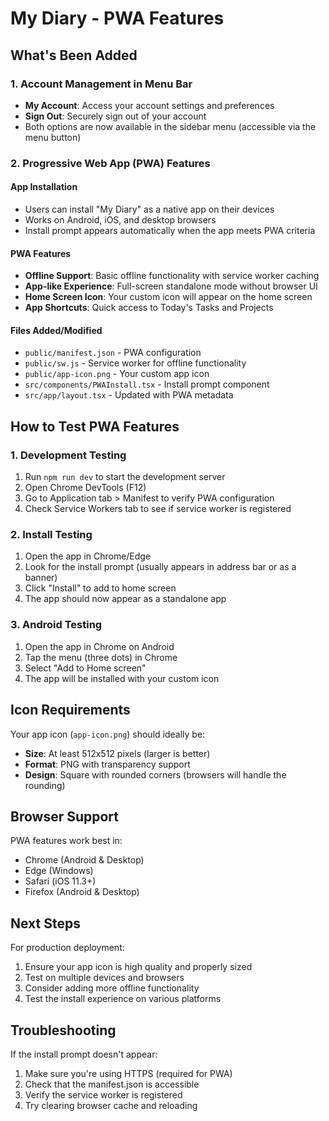 # My Diary - PWA Features

## What's Been Added

### 1. Account Management in Menu Bar
- **My Account**: Access your account settings and preferences
- **Sign Out**: Securely sign out of your account
- Both options are now available in the sidebar menu (accessible via the menu button)

### 2. Progressive Web App (PWA) Features

#### App Installation
- Users can install "My Diary" as a native app on their devices
- Works on Android, iOS, and desktop browsers
- Install prompt appears automatically when the app meets PWA criteria

#### PWA Features
- **Offline Support**: Basic offline functionality with service worker caching
- **App-like Experience**: Full-screen standalone mode without browser UI
- **Home Screen Icon**: Your custom icon will appear on the home screen
- **App Shortcuts**: Quick access to Today's Tasks and Projects

#### Files Added/Modified
- `public/manifest.json` - PWA configuration
- `public/sw.js` - Service worker for offline functionality
- `public/app-icon.png` - Your custom app icon
- `src/components/PWAInstall.tsx` - Install prompt component
- `src/app/layout.tsx` - Updated with PWA metadata

## How to Test PWA Features

### 1. Development Testing
1. Run `npm run dev` to start the development server
2. Open Chrome DevTools (F12)
3. Go to Application tab > Manifest to verify PWA configuration
4. Check Service Workers tab to see if service worker is registered

### 2. Install Testing
1. Open the app in Chrome/Edge
2. Look for the install prompt (usually appears in address bar or as a banner)
3. Click "Install" to add to home screen
4. The app should now appear as a standalone app

### 3. Android Testing
1. Open the app in Chrome on Android
2. Tap the menu (three dots) in Chrome
3. Select "Add to Home screen"
4. The app will be installed with your custom icon

## Icon Requirements

Your app icon (`app-icon.png`) should ideally be:
- **Size**: At least 512x512 pixels (larger is better)
- **Format**: PNG with transparency support
- **Design**: Square with rounded corners (browsers will handle the rounding)

## Browser Support

PWA features work best in:
- Chrome (Android & Desktop)
- Edge (Windows)
- Safari (iOS 11.3+)
- Firefox (Android & Desktop)

## Next Steps

For production deployment:
1. Ensure your app icon is high quality and properly sized
2. Test on multiple devices and browsers
3. Consider adding more offline functionality
4. Test the install experience on various platforms

## Troubleshooting

If the install prompt doesn't appear:
1. Make sure you're using HTTPS (required for PWA)
2. Check that the manifest.json is accessible
3. Verify the service worker is registered
4. Try clearing browser cache and reloading










